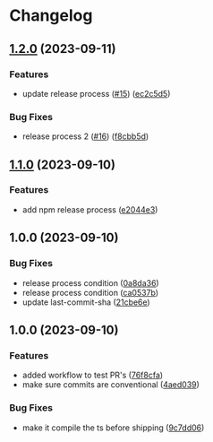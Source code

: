 # Changelog

## [1.2.0](https://github.com/joshghent/loginllama.js/compare/v1.1.0...v1.2.0) (2023-09-11)


### Features

* update release process ([#15](https://github.com/joshghent/loginllama.js/issues/15)) ([ec2c5d5](https://github.com/joshghent/loginllama.js/commit/ec2c5d5e129646aefab3844aa6dcae3a32a0b347))


### Bug Fixes

* release process 2 ([#16](https://github.com/joshghent/loginllama.js/issues/16)) ([f8cbb5d](https://github.com/joshghent/loginllama.js/commit/f8cbb5d8bfebb166388d1ccc72a5b754287cf569))

## [1.1.0](https://github.com/joshghent/loginllama.js/compare/v1.0.0...v1.1.0) (2023-09-10)


### Features

* add npm release process ([e2044e3](https://github.com/joshghent/loginllama.js/commit/e2044e360e5fdfbf52ece8209d6737060698541b))

## 1.0.0 (2023-09-10)


### Bug Fixes

* release process condition ([0a8da36](https://github.com/joshghent/loginllama.js/commit/0a8da363a2d1cc80b46d69175d4870c4668ddbb1))
* release process condition ([ca0537b](https://github.com/joshghent/loginllama.js/commit/ca0537b50d6f2a1c3cbd205bf4768947d2bb83dc))
* update last-commit-sha ([21cbe6e](https://github.com/joshghent/loginllama.js/commit/21cbe6e06fb564a21c259735c70fcccfc5042913))

## 1.0.0 (2023-09-10)


### Features

* added workflow to test PR's ([76f8cfa](https://www.github.com/joshghent/loginllama.js/commit/76f8cfacb0f018ae2e78029e5b65dda17ea6fb07))
* make sure commits are conventional ([4aed039](https://www.github.com/joshghent/loginllama.js/commit/4aed03971d9bae4877d40dfd19a225b14fb52a00))


### Bug Fixes

* make it compile the ts before shipping ([9c7dd06](https://www.github.com/joshghent/loginllama.js/commit/9c7dd0613ffaac41b0e3bba749b4af38bf7831eb))
